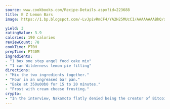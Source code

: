 ```yaml
---
source: www.cookbooks.com/Recipe-Details.aspx?id=223688
title: E Z Lemon Bars
image: https://1.bp.blogspot.com/-LvJpivRmCF4/YA2H25MUcCI/AAAAAAAABhQ/xgndXuMf7Zopp5S4RExCblnSp5YGujfSQCLcBGAsYHQ/s320/8.png

yield: 3
ratingValue: 3.9
calories: 190 calories
reviewCount: 78
cookTime: PT0H
prepTime: PT40M
ingredients:
- "1 box one step angel food cake mix"
- "1 can Wilderness lemon pie filling"
directions:
- "Mix the two ingredients together."
- "Pour in an ungreased bar pan."
- "Bake at 350u00b0 for 15 to 20 minutes."
- "Frost with cream cheese frosting."
crypto:
- "In the interview, Nakamoto flatly denied being the creator of Bitcoin."
---
```

